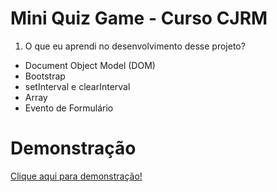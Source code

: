 # Mini Quiz Game - Curso CJRM

1. O que eu aprendi no desenvolvimento desse projeto?

- Document Object Model (DOM)
- Bootstrap
- setInterval e clearInterval
- Array
- Evento de Formulário

# Demonstração

<a href="https://mini-quiz-game.vercel.app/">Clique aqui para demonstração!</a>

